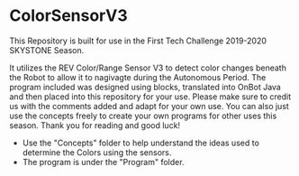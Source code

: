 # ColorSensorV3

This Repository is built for use in the First Tech Challenge 2019-2020 SKYSTONE Season.

It utilizes the REV Color/Range Sensor V3 to detect color changes beneath the Robot to allow it to nagivagte during the Autonomous Period. The program included was designed using blocks, translated into OnBot Java and then placed into this repository for your use. Please make sure to credit us with the comments added and adapt for your own use. You can also just use the concepts freely to create your own programs for other uses this season. Thank you for reading and good luck!

* Use the "Concepts" folder to help understand the ideas used to determine the Colors using the sensors.
* The program is under the "Program" folder.
